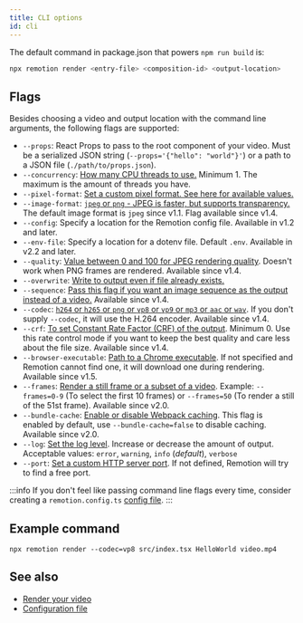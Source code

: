 ```yaml
---
title: CLI options
id: cli
---
```


The default command in package.json that powers `npm run build` is:

```bash
npx remotion render <entry-file> <composition-id> <output-location>
```

## Flags

Besides choosing a video and output location with the command line arguments, the following flags are supported:

- `--props`: React Props to pass to the root component of your video. Must be a serialized JSON string (`--props='{"hello": "world"}'`) or a path to a JSON file (`./path/to/props.json`).
- `--concurrency`: [How many CPU threads to use.](/docs/config#setconcurrency) Minimum 1. The maximum is the amount of threads you have.
- `--pixel-format`: [Set a custom pixel format. See here for available values.](/docs/config#setpixelformat)
- `--image-format`: [`jpeg` or `png` - JPEG is faster, but supports transparency.](/docs/config#setimageformat) The default image format is `jpeg` since v1.1. Flag available since v1.4.
- `--config`: Specify a location for the Remotion config file. Available in v1.2 and later.
- `--env-file`: Specify a location for a dotenv file. Default `.env`. Available in v2.2 and later.
- `--quality`: [Value between 0 and 100 for JPEG rendering quality](/docs/config#setquality). Doesn't work when PNG frames are rendered. Available since v1.4.
- `--overwrite`: [Write to output even if file already exists.](/docs/config#setoverwriteoutput)
- `--sequence`: [Pass this flag if you want an image sequence as the output instead of a video.](/docs/config#setimagesequence) Available since v1.4.
- `--codec`: [`h264` or `h265` or `png` or `vp8` or `vp9` or `mp3` or `aac` or `wav`](/docs/config#setcodec). If you don't supply `--codec`, it will use the H.264 encoder. Available since v1.4.
- `--crf`: [To set Constant Rate Factor (CRF) of the output](/docs/config#setcrf). Minimum 0. Use this rate control mode if you want to keep the best quality and care less about the file size. Available since v1.4.
- `--browser-executable`: [Path to a Chrome executable](/docs/config#setbrowserexecutable). If not specified and Remotion cannot find one, it will download one during rendering. Available since v1.5.
- `--frames`: [Render a still frame or a subset of a video](/docs/config#setframerange). Example: `--frames=0-9` (To select the first 10 frames) or `--frames=50` (To render a still of the 51st frame). Available since v2.0.
- `--bundle-cache`: [Enable or disable Webpack caching](/docs/config#setcachingenabled). This flag is enabled by default, use `--bundle-cache=false` to disable caching. Available since v2.0.
- `--log`: [Set the log level](/docs/config#setlevel). Increase or decrease the amount of output. Acceptable values: `error`, `warning`, `info` (_default_), `verbose`
- `--port`: [Set a custom HTTP server port](/docs/config#setPort). If not defined, Remotion will try to find a free port.

:::info
If you don't feel like passing command line flags every time, consider creating a `remotion.config.ts` [config file](/docs/config).
:::

## Example command

```
npx remotion render --codec=vp8 src/index.tsx HelloWorld video.mp4
```

## See also

- [Render your video](/docs/render)
- [Configuration file](/docs/config)
